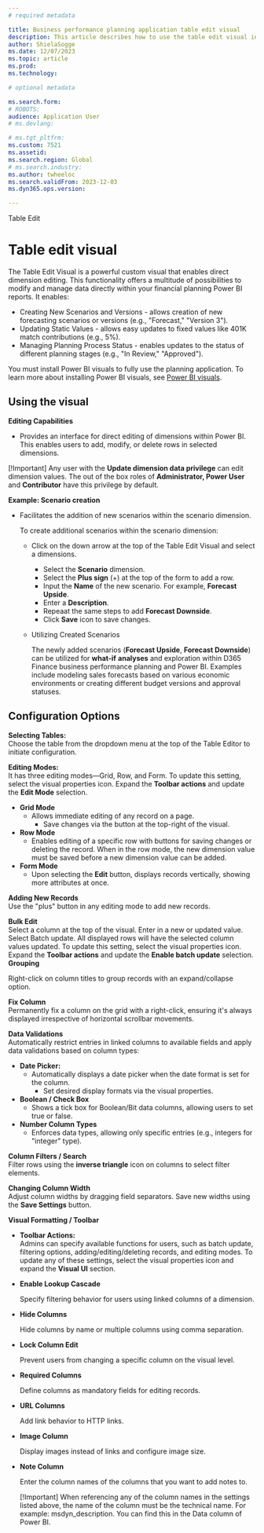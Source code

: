 ```yaml
---
# required metadata

title: Business performance planning application table edit visual
description: This article describes how to use the table edit visual in the Business performance planning application in Microsoft Dynamics 365 Finance.
author: ShielaSogge
ms.date: 12/07/2023
ms.topic: article
ms.prod: 
ms.technology: 

# optional metadata

ms.search.form: 
# ROBOTS: 
audience: Application User
# ms.devlang: 

# ms.tgt_pltfrm: 
ms.custom: 7521
ms.assetid: 
ms.search.region: Global
# ms.search.industry: 
ms.author: twheeloc
ms.search.validFrom: 2023-12-03
ms.dyn365.ops.version: 

---
```

Table Edit

# Table edit visual


The Table Edit Visual is a powerful custom visual that enables direct dimension editing. This functionality offers a multitude of possibilities to modify and manage data directly within your financial planning Power BI reports. It enables:

-   Creating New Scenarios and Versions - allows creation of new forecasting scenarios or versions (e.g., "Forecast," "Version 3").
-   Updating Static Values - allows easy updates to fixed values like 401K match contributions (e.g., 5%).
-   Managing Planning Process Status - enables updates to the status of different planning stages (e.g., "In Review," "Approved").


You must install Power BI visuals to fully use the planning application. To learn more about installing Power BI visuals, see [Power BI visuals](/power-bi/developer/visuals).

## Using the visual

**Editing Capabilities**

-   Provides an interface for direct editing of dimensions within Power BI. This enables users to add, modify, or delete rows in selected dimensions.
 
  [!Important] Any user with the **Update dimension data privilege** can edit dimension values.  The out of the box roles of **Administrator, Power User** and **Contributor** have this privilege by default.



**Example: Scenario creation**

-   Facilitates the addition of new scenarios within the scenario dimension.

    To create additional scenarios within the scenario dimension:

    -   Click on the down arrow at the top of the Table Edit Visual and select a dimensions.
        -   Select the **Scenario** dimension.
        -   Select the **Plus sign** (+) at the top of the form to add a row. 
        -   Input the **Name** of the new scenario.  For example, **Forecast Upside**.
        -   Enter a **Description**.
        -   Repeaat the same steps to add **Forecast Downside**.
        -   Click **Save** icon to save changes.
          
    -   Utilizing Created Scenarios

        The newly added scenarios (**Forecast Upside**, **Forecast Downside**) can be utilized for **what-if** **analyses** and exploration within D365 Finance business performance planning and Power BI. Examples include modeling sales forecasts based on various economic environments or creating different budget versions and approval statuses.


## Configuration Options

**Selecting Tables:**  
Choose the table from the dropdown menu at the top of the Table Editor to initiate configuration.

**Editing Modes:**  
It has three editing modes—Grid, Row, and Form. To update this setting, select the visual properties icon.  Expand the **Toolbar actions** and update the **Edit Mode** selection.   

-   **Grid Mode**
    -   Allows immediate editing of any record on a page.
        -   Save changes via the button at the top-right of the visual.
-   **Row Mode**
    -   Enables editing of a specific row with buttons for saving changes or deleting the record.  When in the row mode, the new dimension value must be saved before a new dimension value can be added.
-   **Form Mode**
    -   Upon selecting the **Edit** button, displays records vertically, showing more attributes at once.

**Adding New Records**  
Use the "plus" button in any editing mode to add new records.

**Bulk Edit**  
Select a column at the top of the visual.  Enter in a new or updated value.  Select Batch update.  All displayed rows will have the selected column values updated.   To update this setting, select the visual properties icon.  Expand the **Toolbar actions** and update the **Enable batch update** selection.   
**Grouping**

Right-click on column titles to group records with an expand/collapse option.

**Fix Column**  
Permanently fix a column on the grid with a right-click, ensuring it's always displayed irrespective of horizontal scrollbar movements.

**Data Validations**  
Automatically restrict entries in linked columns to available fields and apply data validations based on column types:

-   **Date Picker:**
    -   Automatically displays a date picker when the date format is set for the column.
        -   Set desired display formats via the visual properties.
-   **Boolean / Check Box**
    -   Shows a tick box for Boolean/Bit data columns, allowing users to set true or false.
-   **Number Column Types**
    -   Enforces data types, allowing only specific entries (e.g., integers for "integer" type).

**Column Filters / Search**  
Filter rows using the **inverse triangle** icon on columns to select filter elements.


**Changing Column Width**  
Adjust column widths by dragging field separators. Save new widths using the **Save Settings** button.

**Visual Formatting / Toolbar**

-   **Toolbar Actions:**  
    Admins can specify available functions for users, such as batch update, filtering options, adding/editing/deleting records, and editing modes.  To update any of these settings, select the visual properties icon and expand the **Visual UI** section.
 
-   **Enable Lookup Cascade**

    Specify filtering behavior for users using linked columns of a dimension.

-   **Hide Columns**

    Hide columns by name or multiple columns using comma separation.

-   **Lock Column Edit**

    Prevent users from changing a specific column on the visual level.

-   **Required Columns**

    Define columns as mandatory fields for editing records.

-   **URL Columns**

    Add link behavior to HTTP links.

-   **Image Column**

    Display images instead of links and configure image size.

-   **Note Column**

    Enter the column names of the columns that you want to add notes to.

    [!Important]
    When referencing any of the column names in the settings listed above, the name of the column must be the technical name.  For example: msdyn_description.  You can find this in the Data column of Power BI.

